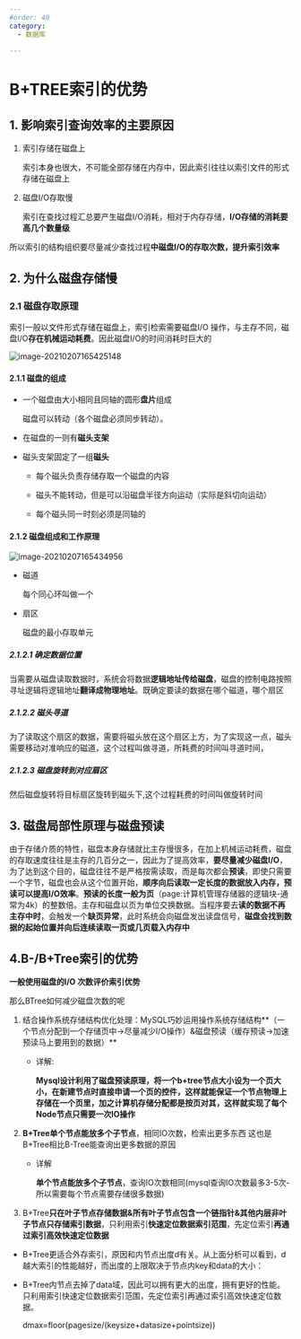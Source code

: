 ```yaml
---
#order: 40
category:
  - 数据库

---
```


# B+TREE索引的优势

## 1. 影响索引查询效率的主要原因

1. 索引存储在磁盘上

   索引本身也很大，不可能全部存储在内存中，因此索引往往以索引文件的形式存储在磁盘上

2. 磁盘I/O存取慢

   索引在查找过程汇总要产生磁盘I/O消耗，相对于内存存储，**I/O存储的消耗要高几个数量级**

所以索引的结构组织要尽量减少查找过程**中磁盘I/O的存取次数，提升索引效率**

## 2. 为什么磁盘存储慢

### 2.1 磁盘存取原理

索引一般以文件形式存储在磁盘上，索引检索需要磁盘I/O 操作，与主存不同，磁盘I/O**存在机械运动耗费**。因此磁盘I/O的时间消耗时巨大的

![image-20210207165425148](https://abelsun-1256449468.cos.ap-beijing.myqcloud.com/image/image-20210207165425148.png)

#### 2.1.1 磁盘的组成

- 一个磁盘由大小相同且同轴的圆形**盘片**组成

  磁盘可以转动（各个磁盘必须同步转动）。

- 在磁盘的一则有**磁头支架**

- 磁头支架固定了一组**磁头**

    - 每个磁头负责存储存取一个磁盘的内容
    - 磁头不能转动，但是可以沿磁盘半径方向运动（实际是斜切向运动）

  - 每个磁头同一时刻必须是同轴的

#### 2.1.2 磁盘组成和工作原理

 ![image-20210207165434956](https://abelsun-1256449468.cos.ap-beijing.myqcloud.com/image/image-20210207165434956.png)

- 磁道

  每个同心环叫做一个

- 扇区

  磁盘的最小存取单元

##### 2.1.2.1 确定数据位置

当需要从磁盘读取数据时，系统会将数据**逻辑地址传给磁盘**，磁盘的控制电路按照寻址逻辑将逻辑地址**翻译成物理地址**。既确定要读的数据在哪个磁道，哪个扇区

##### 2.1.2.2 磁头寻道

为了读取这个扇区的数据，需要将磁头放在这个扇区上方，为了实现这一点，磁头需要移动对准响应的磁道，这个过程叫做寻道，所耗费的时间叫寻道时间，

##### 2.1.2.3 磁盘旋转到对应扇区

然后磁盘旋转将目标扇区旋转到磁头下,这个过程耗费的时间叫做旋转时间

## 3. 磁盘局部性原理与磁盘预读

由于存储介质的特性，磁盘本身存储就比主存慢很多，在加上机械运动耗费，磁盘的存取速度往往是主存的几百分之一，因此为了提高效率，**要尽量减少磁盘I/O**，为了达到这个目的，磁盘往往不是严格按需读取，而是每次都会**预读**，即使只需要一个字节，磁盘也会从这个位置开始，**顺序向后读取一定长度的数据放入内存，预读可以提高I/O效率**。**预读的长度一般为页**（page:计算机管理存储器的逻辑块-通常为4k）的整数倍。主存和磁盘以页为单位交换数据。当程序要去**读的数据不再主存中时**，会触发一个**缺页异常**，此时系统会向磁盘发出读盘信号，**磁盘会找到数据的起始位置并向后连续读取一页或几页载入内存中**

## 4.B-/B+Tree索引的优势

**一般使用磁盘的I/O 次数评价索引优势**

那么BTree如何减少磁盘次数的呢

1. 结合操作系统存储结构优化处理：MySQL巧妙运用操作系统存储结构**（一个节点分配到一个存储页中->尽量减少I/O操作）&磁盘预读（缓存预读->加速预读马上要用到的数据）**

   - 详解:

     **Mysql设计利用了磁盘预读原理，将一个b+tree节点大小设为一个页大小，在新建节点时直接申请一个页的控件，这样就能保证一个节点物理上存储在一个页里，加之计算机存储分配都是按页对其，这样就实现了每个Node节点只需要一次IO操作**

2. **B+Tree单个节点能放多个子节点**，相同IO次数，检索出更多东西
   这也是B+Tree相比B-Tree能查询出更多数据的原因

   - 详解

      **单个节点能放多个子节点**，查询IO次数相同(mysql查询IO次数最多3-5次-所以需要每个节点需要存储很多数据)

3. B+Tree**只在叶子节点存储数据&所有叶子节点包含一个链指针&其他内层非叶子节点只存储索引数据**，只利用索引**快速定位数据索引范围**，先定位索引**再通过索引高效快速定位数据**

- B+Tree更适合外存索引，原因和内节点出度d有关。从上面分析可以看到，d越大索引的性能越好，而出度的上限取决于节点内key和data的大小：

- B+Tree内节点去掉了data域，因此可以拥有更大的出度，拥有更好的性能。只利用索引快速定位数据索引范围，先定位索引再通过索引高效快速定位数据。

  dmax=floor(pagesize/(keysize+datasize+pointsize))
